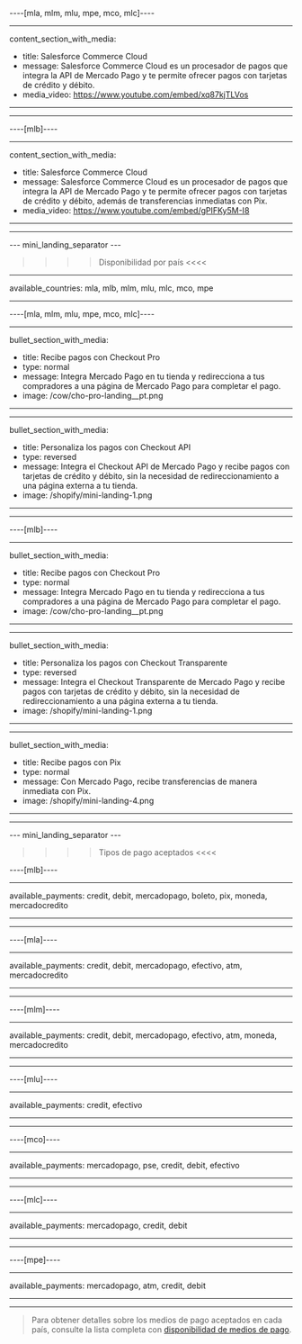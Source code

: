 ----[mla, mlm, mlu, mpe, mco, mlc]----

---
content_section_with_media: 
 - title: Salesforce Commerce Cloud
 - message: Salesforce Commerce Cloud es un procesador de pagos que integra la API de Mercado Pago y te permite ofrecer pagos con tarjetas de crédito y débito. 
 - media_video: https://www.youtube.com/embed/xq87kjTLVos
---

------------

----[mlb]----

---
content_section_with_media: 
 - title: Salesforce Commerce Cloud
 - message: Salesforce Commerce Cloud es un procesador de pagos que integra la API de Mercado Pago y te permite ofrecer pagos con tarjetas de crédito y débito, además de transferencias inmediatas con Pix. 
 - media_video: https://www.youtube.com/embed/gPIFKy5M-I8
---

------------

--- mini_landing_separator ---

>>>> Disponibilidad por país <<<<
---
available_countries: mla, mlb, mlm, mlu, mlc, mco, mpe

---

----[mla, mlm, mlu, mpe, mco, mlc]----

---
bullet_section_with_media: 
 - title: Recibe pagos con Checkout Pro
 - type: normal
 - message: Integra Mercado Pago en tu tienda y redirecciona a tus compradores a una página de Mercado Pago para completar el pago.
 - image: /cow/cho-pro-landing__pt.png
---

---
bullet_section_with_media: 
 - title: Personaliza los pagos con Checkout API
 - type: reversed
 - message: Integra el Checkout API de Mercado Pago y recibe pagos con tarjetas de crédito y débito, sin la necesidad de redireccionamiento a una página externa a tu tienda.
 - image: /shopify/mini-landing-1.png
---
------------

----[mlb]----

---
bullet_section_with_media: 
 - title: Recibe pagos con Checkout Pro
 - type: normal
 - message: Integra Mercado Pago en tu tienda y redirecciona a tus compradores a una página de Mercado Pago para completar el pago.
 - image: /cow/cho-pro-landing__pt.png
---

---
bullet_section_with_media: 
 - title: Personaliza los pagos con Checkout Transparente
 - type: reversed
 - message: Integra el Checkout Transparente de Mercado Pago y recibe pagos con tarjetas de crédito y débito, sin la necesidad de redireccionamiento a una página externa a tu tienda.
 - image: /shopify/mini-landing-1.png
---

---
bullet_section_with_media: 
 - title: Recibe pagos con Pix
 - type: normal
 - message: Con Mercado Pago, recibe transferencias de manera inmediata con Pix.
 - image: /shopify/mini-landing-4.png
---

------------

--- mini_landing_separator ---


>>>> Tipos de pago aceptados <<<<

----[mlb]----

---
available_payments: credit, debit, mercadopago, boleto, pix, moneda, mercadocredito

---
------------

----[mla]---- 

---
available_payments: credit, debit, mercadopago, efectivo, atm, mercadocredito

----
------------

----[mlm]---- 

---
available_payments: credit, debit, mercadopago, efectivo, atm, moneda, mercadocredito

----
------------

----[mlu]---- 

---
available_payments: credit, efectivo

----
------------

----[mco]---- 

---
available_payments: mercadopago, pse, credit, debit, efectivo

----
------------

----[mlc]---- 

---
available_payments: mercadopago, credit, debit

----
------------

----[mpe]---- 

---
available_payments: mercadopago, atm, credit, debit

----
------------
> Para obtener detalles sobre los medios de pago aceptados en cada país, consulte la lista completa con [disponibilidad de medios de pago](/developers/es/docs/sales-processing/payment-methods).